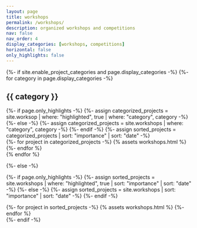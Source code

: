```yaml
---
layout: page
title: workshops
permalink: /workshops/
description: organized workshops and competitions
nav: false
nav_order: 4
display_categories: [workshops, competitions]
horizontal: false
only_highlights: false
---
```

<!-- workshops.md is linked to _writing directory that contains all competition and workshops details-->


<!-- pages/workshops.md -->
<div class="writing">
{%- if site.enable_project_categories and page.display_categories -%}
  <!-- Display categorized workshops -->
  {%- for category in page.display_categories -%}
  <h2 class="category">{{ category }}</h2>
  {%- if page.only_highlights -%}
    {%- assign categorized_projects = site.worksop | where: "highlighted", true | where: "category", category -%}
  {%- else -%}
    {%- assign categorized_projects = site.workshops | where: "category", category -%}
  {%- endif -%}
  {%- assign sorted_projects = categorized_projects | sort: "importance" | sort: "date" -%}
  <!-- Generate cards for each writing type -->
  <div class="list-style mx-auto">
    {%- for project in categorized_projects -%}
      {% assets workshops.html %}
    {%- endfor %}
  </div>
  {% endfor %}

{%- else -%}
<!-- Display writing without categories -->
  {%- if page.only_highlights -%}
  {%- assign sorted_projects = site.workshops | where: "highlighted", true | sort: "importance" | sort: "date" -%}
  {%- else -%}
  {%- assign sorted_projects = site.workshops | sort: "importance" | sort: "date" -%}
  {%- endif -%}
  <!-- Generate cards for each project -->
  <div class="list-style mx-auto">
    {%- for project in sorted_projects -%}
      {% assets workshops.html %}
    {%- endfor %}
  </div>
{%- endif -%}

</div>
